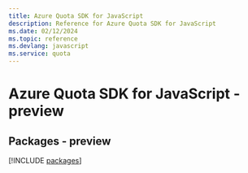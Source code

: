 ```yaml
---
title: Azure Quota SDK for JavaScript
description: Reference for Azure Quota SDK for JavaScript
ms.date: 02/12/2024
ms.topic: reference
ms.devlang: javascript
ms.service: quota
---
```

# Azure Quota SDK for JavaScript - preview
## Packages - preview
[!INCLUDE [packages](quota-index.md)]